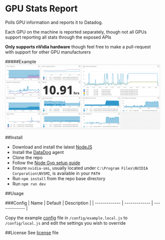 GPU Stats Report
=======================

Polls GPU information and reports it to Datadog.

Each GPU on the machine is reported separately, though not all GPUs support reporting all stats through the exposed APIs

**Only supports nVidia hardware** though feel free to make a pull-request with support for other GPU manufacturers

#####Example
![Dahboard example](example.png)


##Install

* Download and install the latest [NodeJS]
* Install the [DataDog] agent
* Clone the repo
* Follow the [Node Gyp setup guide]
* Ensure `nvidia-smi`, usually located under `C:\Program Files\NVIDIA Corporation\NVSMI`, is available in your `PATH`
* Run `npm install` from the repo base directory
* Run `npm run dev`

##Usage

###Config
| Name | Default | Description |
| ------------- | ------------- |  ------------- |

Copy the example [config] file in `/config/example.local.js` to `/config/local.js` and edit the settings you wish to override

##License
See [license] file

[config]:config/example.local.js
[DataDog]:https://www.datadoghq.com/
[license]:license
[NodeJS]:https://nodejs.org/en/
[Node Gyp setup guide]:https://github.com/TooTallNate/node-gyp#installation
